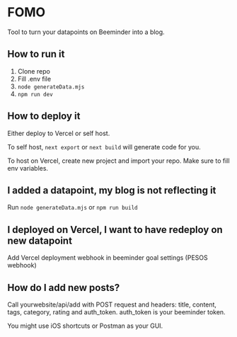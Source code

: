 # FOMO

Tool to turn your datapoints on Beeminder into a blog.

## How to run it

1. Clone repo
2. Fill .env file
3. `node generateData.mjs`
4. `npm run dev`

## How to deploy it

Either deploy to Vercel or self host.

To self host, `next export` or `next build` will generate code for you.

To host on Vercel, create new project and import your repo. Make sure to fill env variables.

## I added a datapoint, my blog is not reflecting it

Run `node generateData.mjs` or `npm run build`

## I deployed on Vercel, I want to have redeploy on new datapoint

Add Vercel deployment webhook in beeminder goal settings (PESOS webhook)

## How do I add new posts?

Call yourwebsite/api/add with POST request and headers: title, content, tags, category, rating and auth_token.
auth_token is your beeminder token.

You might use iOS shortcuts or Postman as your GUI.
